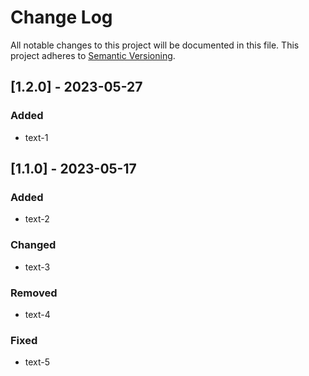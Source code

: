 # Change Log
All notable changes to this project will be documented in this file.
This project adheres to [Semantic Versioning](http://semver.org/).

## [1.2.0] - 2023-05-27

### Added

- text-1

## [1.1.0] - 2023-05-17

### Added

- text-2

### Changed

- text-3

### Removed

- text-4

### Fixed

- text-5


